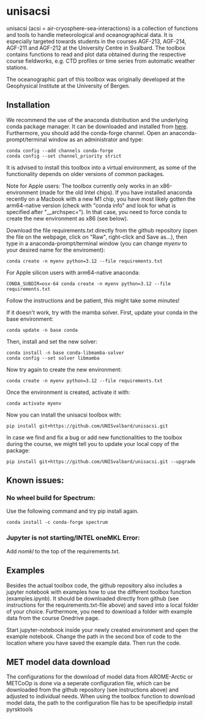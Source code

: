 # unisacsi

unisacsi (acsi = air-cryosphere-sea-interactions) is a collection of functions and tools to handle meteorological and oceanographical data. It is especially targeted towards students in the courses AGF-213, AGF-214, AGF-211 and AGF-212 at the University Centre in Svalbard. The toolbox contains functions to read and plot data obtained during the respective course fieldworks, e.g. CTD profiles or time series from automatic weather stations.

The oceanographic part of this toolbox was originally developed at the Geophysical Institute at the University of Bergen.

## Installation

We recommend the use of the anaconda distribution and the underlying conda package manager. It can be downloaded and installed from [here](https://www.anaconda.com/products/distribution). Furthermore, you should add the conda-forge channel. Open an anaconda-prompt/terminal window as an administrator and type:

```
conda config --add channels conda-forge
conda config --set channel_priority strict
```

It is advised to install this toolbox into a virtual environment, as some of the functionality depends on older versions of common packages.

Note for Apple users: The toolbox currently only works in an x86-environment (made for the old Intel chips). If you have installed anaconda recently on a Macbook with a new M1 chip, you have most likely gotten the arm64-native version (check with "conda info" and look for what is specified after "__archspec="). In that case, you need to force conda to create the new environment as x86 (see below).

Download the file requirements.txt directly from the github repository (open the file on the webpage, click on "Raw", right-click and Save as...), then type in a anaconda-prompt/terminal window (you can change *myenv* to your desired name for the enviroment):

```
conda create -n myenv python=3.12 --file requirements.txt
```

For Apple silicon users with arm64-native anaconda:

```
CONDA_SUBDIR=osx-64 conda create -n myenv python=3.12 --file requirements.txt
```

Follow the instructions and be patient, this might take some minutes!

If it doesn't work, try with the mamba solver. First, update your conda in the base environment:

```
conda update -n base conda
```

Then, install and set the new solver:

```
conda install -n base conda-libmamba-solver
conda config --set solver libmamba
```

Now try again to create the new environment:

```
conda create -n myenv python=3.12 --file requirements.txt
```

Once the environment is created, activate it with:

```
conda activate myenv
```

Now you can install the unisacsi toolbox with:

```
pip install git+https://github.com/UNISvalbard/unisacsi.git
```

In case we find and fix a bug or add new functionalities to the toolbox during the course, we might tell you to update your local copy of the package:

```
pip install git+https://github.com/UNISvalbard/unisacsi.git --upgrade
```

## Known issues:

### No wheel build for Spectrum:

Use the following command and try pip install again.

```
conda install -c conda-forge spectrum
```

### Jupyter is not starting/INTEL oneMKL Error:

Add *nomkl* to the top of the requirements.txt.

## Examples

Besides the actual toolbox code, the github repository also includes a jupyter notebook with examples how to use the different toolbox function (examples.ipynb). It should be downloaded directly from github (see instructions for the requirements.txt-file above) and saved into a local folder of your choice. Furthermore, you need to download a folder with example data from the course Onedrive page.

Start jupyter-notebook inside your newly created environment and open the example notebook. Change the path in the second box of code to the location where you have saved the example data. Then run the code.

## MET model data download

The configurations for the download of model data from AROME-Arctic or METCoOp is done via a seperate configuration file, which can be downloaded from the github repository (see instructions above) and adjusted to individual needs. When using the toolbox function to download model data, the path to the configuration file has to be specifiedpip install pyrsktools

